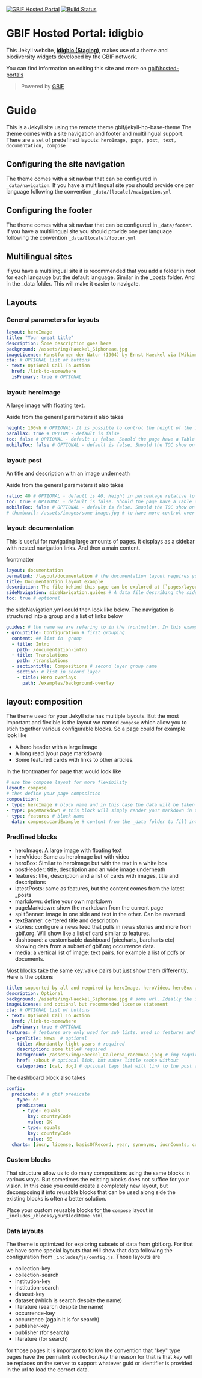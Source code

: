 [![GBIF Hosted Portal](https://docs.gbif.org/style/gbif-hosted-portal.svg)](https://github.com/gbif/hosted-portals)
[![Build Status](https://builds.gbif.org/job/hp-idigbio/badge/icon)](https://builds.gbif.org/job/hp-idigbio/lastBuild/console)
<!-- License badge example: [![CC BY-SA 4.0](https://img.shields.io/badge/License-CC%20BY%2D-SA%204.0-lightgrey.svg)](https://creativecommons.org/licenses/by-sa/4.0/) -->

# GBIF Hosted Portal: idigbio

This Jekyll website, **[idigbio (Staging)](https://idigbio.hp.gbif-staging.org/)**, makes use of a theme and biodiversity widgets developed by the GBIF network.

You can find information on editing this site and more on [gbif/hosted-portals](https://github.com/gbif/hosted-portals)

> Powered by [GBIF](https://www.gbif.org/)

# Guide
This is a Jekyll site using the remote theme gbif/jekyll-hp-base-theme
The theme comes with a site navigation and footer and multilingual support.
There are a set of predefined layouts: `heroImage, page, post, text, documentation, compose`

## Configuring the site navigation
The theme comes with a sit navbar that can be configured in `_data/navigation`. If you have a multilingual site you should provide one per language following the convention `_data/[locale]/navigation.yml`

## Configuring the footer
The theme comes with a sit navbar that can be configured in `_data/footer`. If you have a multilingual site you should provide one per language following the convention `_data/[locale]/footer.yml`

## Multilingual sites
if you have a multilingual site it is recommended that you add a folder in root for each langauge but the default language. Similar in the _posts folder. And in the _data folder. This will make it easier to navigate.

## Layouts

### General parameters for layouts
```yml
layout: heroImage
title: "Your great title"
description: Some description goes here
background: /assets/img/Haeckel_Siphoneae.jpg
imageLicense: Kunstformen der Natur (1904) by Ernst Haeckel via [Wikimedia](https://commons.wikimedia.org/wiki/Kunstformen_der_Natur) # OPTIONAL
cta: # OPTIONAL list of buttons
- text: Optional Call To Action
  href: /link-to-somewhere
  isPrimary: true # OPTIONAL
```

### layout: heroImage
A large image with floating text.

Aside from the general parameters it also takes
```yml
height: 100vh # OPTIONAL- It is possible to control the height of the image. 100vh means that it should take up full Viewport Height (vh)
parallax: true # OPTION - default is false
toc: false # OPTIONAL - default is false. Should the page have a Table of Contents
mobileToc: false # OPTIONAL - default is false. Should the TOC show on mobile devices (will show above article)
```

### layout: post
An title and description with an image underneath

Aside from the general parameters it also takes
```yml
ratio: 40 # OPTIONAL - default is 40. Height in percentage relative to width
toc: true # OPTIONAL - default is false. Should the page have a Table of Contents
mobileToc: false # OPTIONAL - default is false. Should the TOC show on mobile devices (will show above article)
# thumbnail: /assets/images/some-image.jpg # to have more control over how posts appear in cards, then you can overwrite the image using the thumbnail property
```

### layout: documentation
This is useful for navigating large amounts of pages. It displays as a sidebar with nested navigation links. And then a main content.

frontmatter
```yml
layout: documentation
permalink: /layout/documentation # the documentation layout requires you to fill the permalink for it to be highlighted in the side navigation
title: Documentantion layout example
description: The file behind this page can be explored at [`pages/layout/documentation.md`](https://github.com/gbif/jekyll-hp-base-theme/blob/master/pages/layout/documentation.md)
sideNavigation: sideNavigation.guides # A data file describing the sidebar structure
toc: true # optional
```

the sideNavigation.yml could then look like below. The navigation is structured into a group and a list of links below
```yml
guides: # the name we are refering to in the frontmatter. In this example we used fileName.propertyName
- grouptitle: Configuration # first grouping
  content: ## list in  group
  - title: Intro
    path: /documentation-intro
  - title: Translations
    path: /translations
  - sectiontitle: Compositions # second layer group name
    section: # list in second layer
    - title: Hero overlays
      path: /examples/background-overlay
```

## layout: composition
The theme used for your Jekyll site has multiple layouts. But the most important and flexible is the layout we named `compose` which allow you to stich together various configurable blocks. So a page could for example look like
* A hero header with a large image
* A long read (your page markdown)
* Some featured cards with links to other articles.

In the frontmatter for page that would look like
```yml
# use the compose layout for more flexibility
layout: compose
# then define your page composition
composition:
- type: heroImage # block name and in this case the data will be taken from the page frontmatter as nothing else is defined
- type: pageMarkdown # this block will simply render your markdown in this section
- type: features # block name
  data: compose.cardExample # content from the _data folder to fill into the block
```

### Predfined blocks
* heroImage: A large image with floating text
* heroVideo: Same as heroImage but with video
* heroBox: Similar to heroImage but with the text in a white box
* postHeader: title, desctiption and an wide image underneath
* features: title, description and a list of cards with images, title and descriptions
* latestPosts: same as features, but the content comes from the latest _posts
* markdown: define your own markdown
* pageMarkdown: show the markdown from the current page
* splitBanner: image in one side and text in the other. Can be reversed
* textBanner: centered title and description
* stories: configure a news feed that pulls in news stories and more from gbif.org. Will show like a list of card similar to features.
* dashboard: a customisable dashboard (piecharts, barcharts etc) showing data from a subset of gbif.org occurrence data.
* media: a vertical list of image: text pairs. for example a list of pdfs or documents.

Most blocks take the same key:value pairs but just show them differently. Here is the options
```yml
title: supported by all and required by heroImage, heroVideo, heroBox and postHeader
description: Optional
background: /assets/img/Haeckel_Siphoneae.jpg # some url. Ideally the image is in assets as we will then handle scaling the image to different devices.
imageLicense: and optional but recommended license statement
cta: # OPTIONAL list of buttons
- text: Optional Call To Action
  href: /link-to-somewhere
  isPrimary: true # OPTIONAL
features: # features are only used for sub lists. used in features and media blocks
  - preTitle: News  # optional
    title: Abundantly light years # required
    description: some title# required
    background: /assets/img/Haeckel_Caulerpa_racemosa.jpeg # img required
    href: /about # optional link, but makes little sense without
    categories: [cat, dog] # optional tags that will link to the post archives with a filter for that tag. Rarely used
```

The dashboard block also takes
```yml
config: 
  predicate: # a gbif predicate
    type: or
    predicates:
      - type: equals
        key: countryCode
        value: DK
      - type: equals
        key: countryCode
        value: SE
  charts: [iucn, license, basisOfRecord, year, synonyms, iucnCounts, country, continent, dwcaExtension, eventId, gadmGid, mediaType, networkKey, publisherKey, publishingCountryCode, protocol, sampleSizeUnit, samplingProtocol, typeStatus, waterBody, collectionCode, institutionCode, stateProvince, identifiedBy, recordedBy, establishmentMeans, month, preparations, datasetKey, taxa, occurrenceIssue, dataQuality, occurrenceSummary, collectionKey, institutionKey, catalogNumber] # what charts to show
```

### Custom blocks
That structure allow us to do many compositions using the same blocks in various ways. But sometimes the existing blocks does not suffice for your vision. In this case you could create a completely new layout, but decomposing it into reusable blocks that can be used along side the existing blocks is often a better solution.

Place your custom reusable blocks for the `compose` layout in `_includes_/blocks/yourBlockName.html`

### Data layouts
The theme is optimized for exploring subsets of data from gbif.org. For that we have some special layouts that will show that data following the configuration from `_includes/js/config.js`. Those layouts are
* collection-key
* collection-search
* institution-key
* institution-search
* dataset-key
* dataset (which is search despite the name)
* literature (search despite the name)
* occurrence-key
* occurrence (again it is for search)
* publisher-key
* publisher (for search)
* literature (for search)

for those pages it is important to follow the convention that "key" type pages have the permalink /collection/_key_
the reason for that is that _key_ will be replaces on the server to support whatever guid or identifier is provided in the url to load the correct data.
